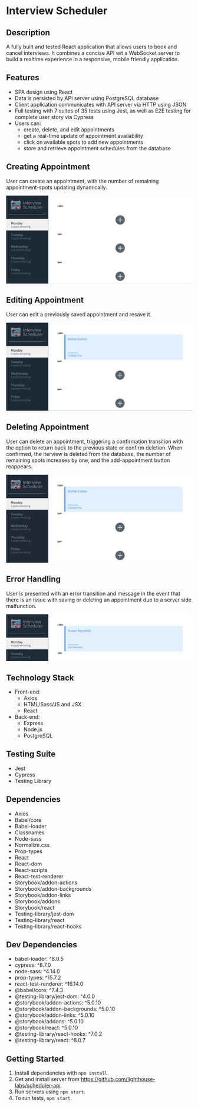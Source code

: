 # Interview Scheduler

## Description
A fully built and tested React application that allows users to book and cancel interviews. It combines a concise API wit a WebSocket server to build a realtime experience in a responsive, mobile friendly application.  

## Features
  - SPA design using React
  - Data is persisted by API server using PostgreSQL database
  - Client application communicates with API server via HTTP using JSON
  - Full testing with 7 suites of 35 tests using Jest, as well as E2E testing
    for complete user story via Cypress
  - Users can:
    - create, delete, and edit appointments
    - get a real-time update of appointment availability
    - click on available spots to add new appointments
    - store and retrieve appointment schedules from the database

## Creating Appointment
User can create an appointment, with the number of remaining appointment-spots updating dynamically. 

!["creating appointmet"](https://github.com/habibcodes/scheduler/blob/master/images/creating%20appointment.gif)

## Editing Appointment
User can edit a previously saved appointment and resave it.

!["creating appointmet"](https://github.com/habibcodes/scheduler/blob/master/images/edit%20appointment.gif)

## Deleting Appointment
User can delete an appointment, triggering a confirmation transition with the option to return back to the previous state or confirm deletion. When confirmed, the iterview is deleted from the database, the number of remaining spots increases by one, and the add-appointment button reappears. 

!["creating appointmet"](https://github.com/habibcodes/scheduler/blob/master/images/delete%20appointment.gif)

## Error Handling
User is presented with an error transition and message in the event that there is an issue with saving or deleting an appointment due to a server side malfunction. 

!["creating appointmet"](https://github.com/habibcodes/scheduler/blob/master/images/deleting%20error.gif)

## Technology Stack
  - Front-end:
    - Axios
    - HTML/Sass/JS and JSX
    - React
  - Back-end:
    - Express
    - Node.js
    - PostgreSQL

## Testing Suite
  - Jest
  - Cypress
  - Testing Library

## Dependencies
  - Axios
  - Babel/core
  - Babel-loader
  - Classnames
  - Node-sass
  - Normalize.css
  - Prop-types
  - React
  - React-dom
  - React-scripts
  - React-test-renderer
  - Storybook/addon-actions
  - Storybook/addon-backgrounds
  - Storybook/addon-links
  - Storybook/addons
  - Storybook/react
  - Testing-library/jest-dom
  - Testing-library/react
  - Testing-library/react-hooks

## Dev Dependencies
  - babel-loader: ^8.0.5
  - cypress: ^8.7.0
  - node-sass: ^4.14.0
  - prop-types: ^15.7.2
  - react-test-renderer: ^16.14.0
  - @babel/core: ^7.4.3
  - @testing-library/jest-dom: ^4.0.0
  - @storybook/addon-actions: ^5.0.10
  - @storybook/addon-backgrounds: ^5.0.10
  - @storybook/addon-links: ^5.0.10
  - @storybook/addons: ^5.0.10
  - @storybook/react: ^5.0.10
  - @testing-library/react-hooks: ^7.0.2
  - @testing-library/react: ^8.0.7


## Getting Started
1. Install dependencies with `npm install`.
2. Get and install server from https://github.com/lighthouse-labs/scheduler-api. 
3. Run servers using `npm start`. 
4. To run tests, `npm start`. 

```
